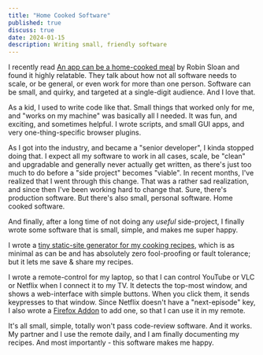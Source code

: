 ```yaml
---
title: "Home Cooked Software"
published: true
discuss: true
date: 2024-01-15
description: Writing small, friendly software
---
```


I recently read [An app can be a home-cooked meal](https://www.robinsloan.com/notes/home-cooked-app/) by Robin Sloan and found it highly relatable.
They talk about how not all software needs to scale, or be general, or even work for more than one person.
Software can be small, and quirky, and targeted at a single-digit audience.
And I love that.

As a kid, I used to write code like that.
Small things that worked only for me, and "works on my machine" was basically all I needed.
It was fun, and exciting, and sometimes helpful.
I wrote scripts, and small GUI apps, and very one-thing-specific browser plugins.

As I got into the industry, and became a "senior developer", I kinda stopped doing that.
I expect all my software to work in all cases, scale, be "clean" and upgradable and generally never actually get written, as there's just too much to do before a "side project" becomes "viable".
In recent months, I've realized that I went through this change.
That was a rather sad realization, and since then I've been working hard to change that.
Sure, there's production software.
But there's also small, personal software.
Home cooked software.

And finally, after a long time of not doing any _useful_ side-project, I finally wrote some software that is small, simple, and makes me super happy.

I wrote a [tiny static-site generator for my cooking recipes](https://github.com/tmr232/SeferBishul), which is as minimal as can be and has absolutely zero fool-proofing or fault tolerance; but it lets me save & share my recipes.

I wrote a remote-control for my laptop, so that I can control YouTube or VLC or Netflix when I connect it to my TV.
It detects the top-most window, and shows a web-interface with simple buttons.
When you click them, it sends keypresses to that window.
Since Netflix doesn't have a "next-episode" key, I also wrote a [Firefox Addon](https://github.com/tmr232/nextflix) to add one, so that I can use it in my remote.

It's all small, simple, totally won't pass code-review software.
And it works.
My partner and I use the remote daily, and I am finally documenting my recipes.
And most importantly - this software makes me happy.
